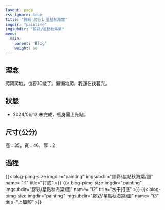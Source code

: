 ```yaml
---
layout: page
rss_ignore: true
title: "膠彩 爬行1 星點秋海棠"
imgdir: "painting"
imgsubdir: "膠彩/星點秋海棠"
menu:
  main:
    parent: 'Blog'
    weight: 50
---
```

## **理念** ##
爬阿爬地，也要30歲了。懶懶地爬，我還在找著光。

## **狀態** ##
* 2024/06/12 未完成，瓶身需上光點。

## **尺寸(公分)** ##
高：35，寬：46，厚：2


## **過程** ##
{{< blog-pimg-size imgdir="painting" imgsubdir="膠彩/星點秋海棠/圖" name= "i1" title="打底" >}}
{{< blog-pimg-size imgdir="painting" imgsubdir="膠彩/星點秋海棠/圖" name= "i2" title="水干打底" >}}
{{< blog-pimg-size imgdir="painting" imgsubdir="膠彩/星點秋海棠/圖" name= "i3" title="上礦顏" >}}
